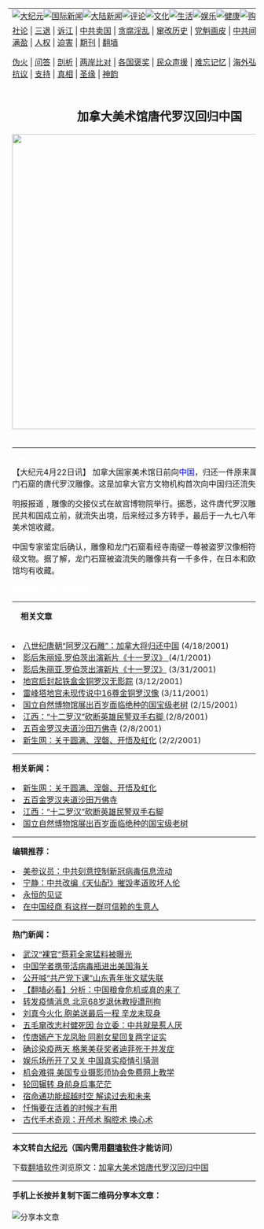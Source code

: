 <a name="1" id="1" target="_blank"></a><span id="1"></span>
<table align=center border="0"><tr><td colspan="2" VALIGN=TOP><a href="https://github.com/mbtku247/djy/blob/master/gb/nsc413.md#1"><img src="https://raw.githubusercontent.com/mbtku247/www/master/t/djy/1.jpg" title="大纪元"></a><a href="https://github.com/mbtku247/djy/blob/master/gb/n24hr.md#1"><img src="https://raw.githubusercontent.com/mbtku247/www/master/t/djy/3.jpg" title="国际新闻"></a><a href="https://github.com/mbtku247/djy/blob/master/gb/nsc413.md#1"><img src="https://raw.githubusercontent.com/mbtku247/www/master/t/djy/4.jpg" title="大陆新闻"></a><a href="https://github.com/mbtku247/djy/blob/master/gb/news392.md#1"><img src="https://raw.githubusercontent.com/mbtku247/www/master/t/djy/5.jpg" title="评论"></a><a href="https://github.com/mbtku247/djy/blob/master/gb/news2007.md#1"><img src="https://raw.githubusercontent.com/mbtku247/www/master/t/djy/6.jpg" title="文化"></a><a href="https://github.com/mbtku247/djy/blob/master/gb/news2008.md#1"><img src="https://raw.githubusercontent.com/mbtku247/www/master/t/djy/7.jpg" title="生活"></a><a href="https://github.com/mbtku247/djy/blob/master/gb/ncyule.md#1"><img src="https://raw.githubusercontent.com/mbtku247/www/master/t/djy/8.jpg" title="娱乐"></a><a href="https://github.com/mbtku247/djy/blob/master/gb/nsc1002.md#1"><img src="https://raw.githubusercontent.com/mbtku247/www/master/t/djy/9.jpg" title="健康"><a href="https://www.youlucky.com"><img src="https://raw.githubusercontent.com/mbtku247/www/master/t/djy/10.jpg" title="购物"></a><a href="https://donate.epochtimes.com/?utm_medium=epochtimes&utm_source=referral&utm_campaign=donate_button_djyarticleheader"><img src="https://raw.githubusercontent.com/mbtku247/www/master/t/djy/12.jpg" title="捐款"></a></td></tr>
<tr><td colspan="2" VALIGN=TOP><a target="_blank" href="https://github.com/mbtku247/djy/blob/master/gb/9p.md#1">社论</a> | <a target="_blank" href="https://github.com/mbtku247/djy/blob/master/gb/nf5657.md#1">三退</a> | <a target="_blank" href="https://github.com/mbtku247/djy/blob/master/gb/nf6124.md#1">诉江</a> | <a target="_blank" href="https://github.com/mbtku247/djy/blob/master/gb/nf1176117.md#1">中共卖国</a> | <a target="_blank" href="https://github.com/mbtku247/djy/blob/master/gb/nf5773.md#1">贪腐淫乱</a> | <a target="_blank" href="https://github.com/mbtku247/djy/blob/master/gb/nf1176115.md#1">窜改历史</a> | <a target="_blank" href="https://github.com/mbtku247/djy/blob/master/gb/nf1176107.md#1">党魁画皮</a> | <a target="_blank" href="https://github.com/mbtku247/djy/blob/master/gb/nf1320400.md#1">中共间谍</a> | <a target="_blank" href="https://github.com/mbtku247/djy/blob/master/gb/nf1176114.md#1">破坏传统</a> | <a target="_blank" href="https://github.com/mbtku247/ntdtv/blob/master/gb/prog447_1.md#1">恶贯满盈</a> | <a target="_blank" href="https://github.com/mbtku247/djy/blob/master/gb/ncid278.md#1">人权</a> | <a target="_blank" href="https://github.com/mbtku247/djy/blob/master/gb/nf1176111.md#1">迫害</a> | <a target="_blank" href="https://gitlab.com/szzdlab/mh-qikan/blob/master/README.md#1">期刊</a> | <a target="_blank" href="https://github.com/mbtku247/www/blob/master/README.md?zsrh#8">翻墙</a></p><p><a target="_blank" href="https://github.com/mbtku247/djy/blob/master/gb/nf5562.md#1">伪火</a> | <a target="_blank" href="https://github.com/mbtku247/djy/blob/master/gb/nf4378.md#1">问答</a> | <a target="_blank" href="https://github.com/mbtku247/djy/blob/master/gb/nf5792.md#1">剖析</a> | <a target="_blank" href="https://github.com/mbtku247/djy/blob/master/gb/nf5735.md#1">两岸比对</a> | <a target="_blank" href="https://github.com/mbtku247/djy/blob/master/gb/nf6119.md#1">各国褒奖</a> | <a target="_blank" href="https://github.com/mbtku247/djy/blob/master/gb/nf6120.md#1">民众声援</a> | <a target="_blank" href="https://github.com/mbtku247/djy/blob/master/gb/nf1188594.md#1">难忘记忆</a> | <a target="_blank" href="https://github.com/mbtku247/djy/blob/master/gb/nf3180.md#1">海外弘传</a> | <a target="_blank" href="https://github.com/mbtku247/djy/blob/master/gb/nf5410.md#1">万人上访</a> | <a target="_blank" href="https://github.com/mbtku247/ntdtv/blob/master/gb/prog1530_1.md#1">和平抗议</a> | <a target="_blank" href="https://github.com/mbtku247/djy/blob/master/gb/nf4386.md#1">支持</a> | <a target="_blank" href="https://github.com/mbtku247/djy/blob/master/gb/nf4389.md#1">真相</a> | <a target="_blank" href="https://github.com/mbtku247/djy/blob/master/gb/nf5790.md#1">圣缘</a> | <a target="_blank" href="https://github.com/mbtku247/djy/blob/master/gb/nf4786.md#1">神韵</a></td></tr>
<tr><td VALIGN=TOP width="626"><h2 align=center>加拿大美术馆唐代罗汉回归中国</h2>
<img width="600" src="https://i.epochtimes.com/assets/uploads/2020/04/10b0df0a71e5e10e49824da90bc761e3-320x200.jpg" />
<h6></h6>
<hr>
	<p><font color=#ffffff>(http://www.epochtimes.com)</font><br />【大纪元4月22日讯】 加拿大国家美术馆日前向<ahref=http://www3.epochtimes.com/news/epochnews/main/2.md#1><font color=blue>中国</font></A>，归还一件原来属于河南洛阳龙门石窟的唐代罗汉雕像。这是加拿大官方文物机构首次向中国归还流失文物。</p>
<p>明报报道﹐雕像的交接仪式在故宫博物院举行。据悉，这件唐代罗汉雕像是在中华人民共和国成立前，就流失出境，后来经过多方转手，最后于一九七八年由加拿大国家美术馆收藏。</p>
<p>中国专家鉴定后确认，雕像和龙门石窟看经寺南壁一尊被盗罗汉像相符，属于国家一级文物。据了解，龙门石窟被盗流失的雕像共有一千多件，在日本和欧美等地的博物馆均有收藏。</p>
<p><font color=#ffffff>(http://www.dajiyuan.com)</font></p>
<hr>
<p>&nbsp;&nbsp;&nbsp;&nbsp;<B><FONTCOLOR=red>相关文章</FONT></B><br /> &nbsp;&nbsp;&nbsp;&nbsp; </p>
<li> <A HREF=newscontent.asp?ID=77888 target=_blank class=ltnn>八世纪唐朝“阿罗汉石雕”：加拿大将归还中国</a> (4/18/2001)&nbsp;&nbsp;&nbsp;&nbsp;
<li> <A HREF=newscontent.asp?ID=71166 target=_blank class=ltnn>影后朱丽娅.罗伯茨出演新片《十一罗汉》 </a> (4/1/2001)&nbsp;&nbsp;&nbsp;&nbsp;
<li> <A HREF=newscontent.asp?ID=70963 target=_blank class=ltnn>影后朱丽亚.罗伯茨出演新片《十一罗汉》</a> (3/31/2001)&nbsp;&nbsp;&nbsp;&nbsp;
<li> <A HREF=newscontent.asp?ID=57201 target=_blank class=ltnn>地宫启封起铁盒金铜罗汉无影踪</a> (3/12/2001)&nbsp;&nbsp;&nbsp;&nbsp;
<li> <A HREF=newscontent.asp?ID=56695 target=_blank class=ltnn>雷峰塔地宫未现传说中16尊金铜罗汉像</a> (3/11/2001)&nbsp;&nbsp;&nbsp;&nbsp;
<li> <A HREF=newscontent.asp?ID=47735 target=_blank class=ltnn>国立自然博物馆展出百岁面临绝种的国宝级老树</a> (2/15/2001)&nbsp;&nbsp;&nbsp;&nbsp;
<li> <A HREF=newscontent.asp?ID=45111 target=_blank class=ltnn>江西：“十二罗汉”砍断英雄民警双手右脚 </a> (2/8/2001)&nbsp;&nbsp;&nbsp;&nbsp;
<li> <A HREF=newscontent.asp?ID=45039 target=_blank class=ltnn>五百金罗汉夹道沙田万佛寺</a> (2/8/2001)&nbsp;&nbsp;&nbsp;&nbsp;
<li> <A HREF=newscontent.asp?ID=42330 target=_blank class=ltnn>新生网：关于圆满、涅磐、开悟及虹化</a> (2/2/2001)<br />
	
<hr>


<strong>相关新闻：</strong>
<li><a href="https://github.com/mbtku247/djy/blob/master/gb/1/2/2/n42330.md#1">新生网：关于圆满、涅磐、开悟及虹化</a></li>
<li><a href="https://github.com/mbtku247/djy/blob/master/gb/1/2/8/n45039.md#1">五百金罗汉夹道沙田万佛寺</a></li>
<li><a href="https://github.com/mbtku247/djy/blob/master/gb/1/2/8/n45111.md#1">江西：“十二罗汉”砍断英雄民警双手右脚</a></li>
<li><a href="https://github.com/mbtku247/djy/blob/master/gb/1/2/15/n47735.md#1">国立自然博物馆展出百岁面临绝种的国宝级老树</a></li>
<hr>


<strong>编辑推荐：</strong>
<li><a href="https://github.com/onzhi266/djy/blob/master/gb/20/2/22/n11887949.md#1">美参议员：中共刻意控制新冠病毒信息流动</a></li>
<li><a href="https://github.com/tsiac2612/djy/blob/master/gb/19/12/4/n11701121.md#1" target="_blank">宁静：中共改编《天仙配》摧毁孝道败坏人伦</a></li><li><a href="https://github.com/mbtku247/www/blob/master/README.md?dfh#9" target="_blank">永恒的见证</a></li><li><a href="https://github.com/tsiac2612/djy/blob/master/gb/19/10/11/n11582447.md#1" target="_blank">在中国经商 有这样一群可信赖的生意人</a></li>
<hr>

<strong>热门新闻：</strong>
<li><a href="https://github.com/mbtku247/djy/blob/master/gb/20/3/31/n11992609.md#1">武汉“裸官”蔡莉全家猛料被曝光</a></li>
<li><a href="https://github.com/mbtku247/djy/blob/master/gb/20/3/31/n11992910.md#1">中国学者携带活病毒瓶进出美国海关</a></li>
<li><a href="https://github.com/mbtku247/djy/blob/master/gb/20/3/31/n11990026.md#1">公开喊“共产党下课”山东青年张文斌失联</a></li>
<li><a href="https://github.com/mbtku247/djy/blob/master/gb/20/3/31/n11990338.md#1">【翻墙必看】分析：中国粮食危机或真的来了</a></li>
<li><a href="https://github.com/mbtku247/djy/blob/master/gb/20/3/31/n11992077.md#1">转发疫情消息 北京68岁退休教授遭刑拘</a></li>
<li><a href="https://github.com/mbtku247/djy/blob/master/gb/20/3/30/n11987402.md#1">刘真今火化 胞弟送最后一程 辛龙未现身</a></li>
<li><a href="https://github.com/mbtku247/djy/blob/master/gb/20/3/30/n11987524.md#1">五毛窜改志村健死因 台立委：中共就是惹人厌</a></li>
<li><a href="https://github.com/mbtku247/djy/blob/master/gb/20/3/29/n11986601.md#1">传唐嫣产下龙凤胎 同剧女星回复两字证实</a></li>
<li><a href="https://github.com/mbtku247/djy/blob/master/gb/20/3/30/n11989488.md#1">确诊染疫两天 格莱美获奖者迪菲死于并发症</a></li>
<li><a href="https://github.com/mbtku247/djy/blob/master/gb/20/3/30/n11989376.md#1">娱乐场所开了又关 中国真实疫情引猜测</a></li>
<li><a href="https://github.com/mbtku247/djy/blob/master/gb/20/3/31/n11990591.md#1">机会难得 美国专业摄影师协会免费网上教学</a></li>
<li><a href="https://github.com/mbtku247/djy/blob/master/gb/20/3/29/n11986117.md#1">轮回辗转 身前身后事茫茫</a></li>
<li><a href="https://github.com/mbtku247/djy/blob/master/gb/20/3/26/n11978138.md#1">宿命通功能超越时空 解读过去和未来</a></li>
<li><a href="https://github.com/mbtku247/djy/blob/master/gb/20/3/22/n11963367.md#1">忏悔要在活着的时候才有用</a></li>
<li><a href="https://github.com/mbtku247/djy/blob/master/gb/20/3/12/n11935741.md#1">古代手术奇观：开颅术 胸腔术 换心术</a></li>
<hr>

<strong>本文转自<a href="https://www.epochtimes.com">大纪元</a>（国内需用<a href="https://github.com/mbtku247/www/blob/master/README.md#8">翻墙软件</a>才能访问）</strong><p>下载<a href="https://github.com/mbtku247/www/blob/master/README.md#8">翻墙软件</a>浏览原文：<a href="https://www.epochtimes.com/gb/1/4/22/n79409.htm">加拿大美术馆唐代罗汉回归中国</a></p><hr>

<strong>手机上长按并复制下面二维码分享本文章：</strong><br><br><img src="http://d1p1.ip.zn2.us/v.php?action=qrcode&url=https://github.com/mbtku247/djy/blob/master/gb/1/4/22/n79409.md%231" title="分享本文章"></td><td VALIGN=TOP><a href="https://github.com/mbtku247/djy/blob/master/gb/16/1/21/n4622075.md?dfh#1" target="_blank"><img src="https://raw.githubusercontent.com/mbtku247/djy/master/gb/300/wei-f1.jpg" title="中共的伪火骗局"  alt="中共的伪火骗局"></a><br><a href="https://github.com/mbtku247/www/blob/master/README.md?dfh#9" target="_blank"><img src="https://raw.githubusercontent.com/mbtku247/djy/master/gb/300/yong-h.jpg" title="永恒的见证"  alt="永恒的见证"></a><br><a href="https://github.com/mbtku247/djy/blob/master/gb/13/9/29/n3974789.md?dfh#1" target="_blank"><img src="https://raw.githubusercontent.com/mbtku247/djy/master/gb/300/shang-lnz.jpg" title="善良女子被中共投男牢"  alt="善良女子被中共投男牢"></a><br><a href="https://github.com/mbtku247/djy/blob/master/gb/16/3/16/n4663449.md?dfh#1" target="_blank"><img src="https://raw.githubusercontent.com/mbtku247/djy/master/gb/300/huo-z3.jpg" title="警卫目击活摘器官"  alt="警卫目击活摘器官"></a><br><a href="https://github.com/mbtku247/djy/blob/master/gb/16/8/7/n8177641.md?dfh#1" target="_blank"><img src="https://raw.githubusercontent.com/mbtku247/djy/master/gb/300/huo-z4.jpg" title="证人描述活摘恐怖"  alt="证人描述活摘恐怖"></a><br><a href="https://github.com/mbtku247/djy/blob/master/gb/10/4/19/n2881569.md?dfh#1" target="_blank"><img src="https://raw.githubusercontent.com/mbtku247/djy/master/gb/300/huo-z1.jpg" title="揭开活摘器官黑幕"  alt="揭开活摘器官黑幕"></a><br><a href="https://github.com/mbtku247/djy/blob/master/gb/10/11/7/n3077476.md?dfh#1" target="_blank"><img src="https://raw.githubusercontent.com/mbtku247/djy/master/gb/300/ma-ks.jpg" title="马克思的成魔之路"  alt="马克思的成魔之路"></a><br><a href="https://github.com/mbtku247/djy/blob/master/gb/14/6/9/n4173977.md?dfh#1" target="_blank"><img src="https://raw.githubusercontent.com/mbtku247/djy/master/gb/300/chang-zs.jpg" title="藏字石 蕴天机"  alt="藏字石 蕴天机"></a><br><a href="https://github.com/mbtku247/djy/blob/master/gb/18/5/10/n10381511.md?dfh#1" target="_blank"><img src="https://raw.githubusercontent.com/mbtku247/djy/master/gb/300/st1.jpg" title="关注3亿人三退"  alt="关注3亿人三退"></a><br><a href="https://github.com/mbtku247/djy/blob/master/gb/18/3/21/n10237682.md?dfh#1" target="_blank"><img src="https://raw.githubusercontent.com/mbtku247/djy/master/gb/300/jie-t.jpg" title="解体中共复兴中华"  alt="解体中共复兴中华"></a><br><a href="https://github.com/mbtku247/djy/blob/master/gb/9/2/9/n2422991.md?dfh#1" target="_blank"><img src="https://raw.githubusercontent.com/mbtku247/djy/master/gb/300/gao-zs.jpg" title="中共迫害良心律师"  alt="中共迫害良心律师"></a><br><a href="https://github.com/mbtku247/djy/blob/master/gb/18/12/9/n10900044.md?dfh#1" target="_blank"><img src="https://raw.githubusercontent.com/mbtku247/djy/master/gb/300/sj1.jpg" title="303万人举报江泽民"  alt="303万人举报江泽民"></a><br><a href="https://github.com/mbtku247/djy/blob/master/gb/18/8/28/n10672014.md?dfh#1" target="_blank"><img src="https://raw.githubusercontent.com/mbtku247/djy/master/gb/300/sj2.jpg" title="这些官员为何起诉江泽民"  alt="这些官员为何起诉江泽民"></a><br><a href="https://github.com/mbtku247/djy/blob/master/gb/8/12/18/n2367165.md?dfh#1" target="_blank"><img src="https://raw.githubusercontent.com/mbtku247/djy/master/gb/300/liangan.jpg" title="海峡两岸的强烈对比"  alt="海峡两岸的强烈对比"></a><br><a href="https://github.com/mbtku247/djy/blob/master/gb/15/12/10/n4593139.md?dfh#1" target="_blank"><img src="https://raw.githubusercontent.com/mbtku247/djy/master/gb/300/jia-ndzl.jpg" title="加拿大总理的贺信"  alt="加拿大总理的贺信"></a><br><a href="https://github.com/mbtku247/djy/blob/master/gb/11/6/17/n3289382.md?dfh#1" target="_blank"><img src="https://raw.githubusercontent.com/mbtku247/djy/master/gb/300/xiao-wd.jpg" title="探寻真相兼听则明"  alt="探寻真相兼听则明"></a><br><a href="https://github.com/mbtku247/djy/blob/master/gb/18/10/27/n10812623.md?dfh#1" target="_blank"><img src="https://raw.githubusercontent.com/mbtku247/djy/master/gb/300/yindu.jpg" title="印度媒体报道东方"  alt="印度媒体报道东方"></a><br><a href="https://github.com/mbtku247/djy/blob/master/gb/18/6/9/n10469652.md?dfh#1" target="_blank"><img src="https://raw.githubusercontent.com/mbtku247/djy/master/gb/300/xie-j.jpg" title="不一样的海外校园"  alt="不一样的海外校园"></a><br><a href="https://github.com/mbtku247/djy/blob/master/gb/7/4/5/n1669415.md?dfh#1" target="_blank"><img src="https://raw.githubusercontent.com/mbtku247/djy/master/gb/300/li-up.jpg" title="从大师到徒弟的传奇"  alt="从大师到徒弟的传奇"></a><br><a href="https://github.com/mbtku247/djy/blob/master/gb/17/5/26/n9191512.md?dfh#1" target="_blank"><img src="https://raw.githubusercontent.com/mbtku247/djy/master/gb/300/zfl2.jpg" title="亿万人与东方一本奇书"  alt="亿万人与东方一本奇书"></a><br><a href="https://github.com/mbtku247/djy/blob/master/gb/13/11/27/n4020290.md?dfh#1" target="_blank"><img src="https://raw.githubusercontent.com/mbtku247/djy/master/gb/300/zhen-h.jpg" title="大陆见不到的震撼场面"  alt="大陆见不到的震撼场面"></a><br><a href="https://github.com/mbtku247/djy/blob/master/gb/15/7/17/n4482910.md?dfh#1" target="_blank"><img src="https://raw.githubusercontent.com/mbtku247/djy/master/gb/300/dalu-sk.jpg" title="人心向善 大陆当初盛况"  alt="人心向善 大陆当初盛况"></a><br><a href="https://github.com/mbtku247/djy/blob/master/gb/19/1/5/n10955468.md?dfh#1" target="_blank"><img src="https://raw.githubusercontent.com/mbtku247/djy/master/gb/300/zfl1.jpg" title="追寻真理 这书讲什么"  alt="追寻真理 这书讲什么"></a><br><a href="https://github.com/mbtku247/www/blob/master/README.md?dfh#1" target="_blank"><img src="https://raw.githubusercontent.com/mbtku247/djy/master/gb/300/fq1.jpg" title="下载免费翻墙软件"  alt="下载免费翻墙软件"></a><br></td></tr></table>
